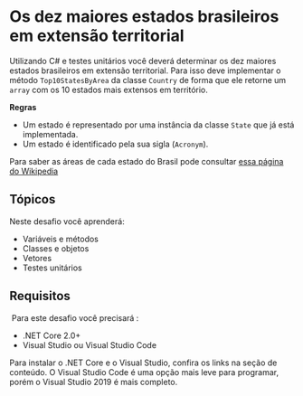 # Os dez maiores estados brasileiros em extensão territorial

Utilizando C# e testes unitários você deverá determinar os dez maiores estados brasileiros em extensão territorial.
Para isso deve implementar o método `Top10StatesByArea` da classe `Country` de forma que ele retorne um `array` com os 10 estados mais extensos em território.

**Regras**
* Um estado é representado por uma instância da classe `State` que já está implementada.
* Um estado é identificado pela sua sigla (`Acronym`).

Para saber as áreas de cada estado do Brasil pode consultar [essa página do Wikipedia](https://pt.wikipedia.org/wiki/Lista_de_unidades_federativas_do_Brasil_por_%C3%A1rea)

## Tópicos

Neste desafio você aprenderá:

* Variáveis e métodos
* Classes e objetos
* Vetores
* Testes unitários

## Requisitos
​
Para este desafio você precisará :

- .NET Core 2.0+
- Visual Studio ou Visual Studio Code

Para instalar o .NET Core e o Visual Studio, confira os links na seção de conteúdo.
O Visual Studio Code é uma opção mais leve para programar, porém o Visual Studio 2019 é mais completo.

